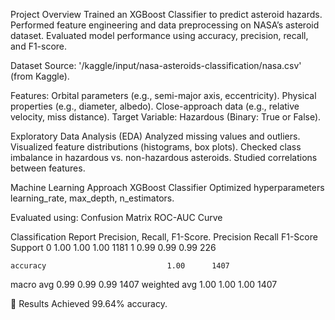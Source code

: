 Project Overview
Trained an XGBoost Classifier to predict asteroid hazards.
Performed feature engineering and data preprocessing on NASA’s asteroid dataset.
Evaluated model performance using accuracy, precision, recall, and F1-score.

Dataset
Source: '/kaggle/input/nasa-asteroids-classification/nasa.csv' (from Kaggle).

Features:
Orbital parameters (e.g., semi-major axis, eccentricity).
Physical properties (e.g., diameter, albedo).
Close-approach data (e.g., relative velocity, miss distance).
Target Variable: Hazardous (Binary: True or False).

Exploratory Data Analysis (EDA)
Analyzed missing values and outliers.
Visualized feature distributions (histograms, box plots).
Checked class imbalance in hazardous vs. non-hazardous asteroids.
Studied correlations between features.

Machine Learning Approach
XGBoost Classifier
Optimized hyperparameters learning_rate, max_depth, n_estimators.

Evaluated using:
Confusion Matrix
ROC-AUC Curve

Classification Report Precision, Recall, F1-Score.
               Precision    Recall   F1-Score  Support
           0       1.00      1.00      1.00      1181
           1       0.99      0.99      0.99       226
          
    accuracy                           1.00      1407
   macro avg       0.99      0.99      0.99      1407
weighted avg       1.00      1.00      1.00      1407



🚀 Results
Achieved 99.64% accuracy.


